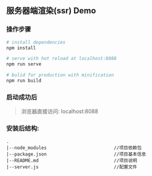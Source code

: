 ## 服务器端渲染(ssr) Demo

### 操作步骤
``` bash
# install dependencies
npm install

# serve with hot reload at localhost:8088
npm run serve

# bulid for production with minification
npm run build
```

### 启动成功后
 > 浏览器直接访问: localhost:8088

### 安装后结构:
```
.
|--node_modules                         //项目依赖包
|--package.json                         //项目基本信息
|--README.md                            //项目说明
|--server.js                            //配置文件
```
